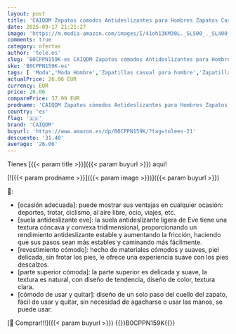 ```yaml
---
layout: post
title: 'CAIQDM Zapatos cómodos Antideslizantes para Hombres Zapatos Casuales para Caminar Zapatos Casuales Retro Moda Ligera y Transpirable Zapatos de Jogging Moda Zapatos Casuales Negro 43 EU'
date: 2025-09-17 21:21:27
image: 'https://m.media-amazon.com/images/I/41oh13KM30L._SL500_._SL400_.jpg'
comments: true
category: ofertas
author: 'tole.es'
slug: 'B0CPPN159K-es CAIQDM Zapatos cómodos Antideslizantes para Hombres...'
sku: 'B0CPPN159K-es'
tags: [ 'Moda','Moda Hombre','Zapatillas casual para hombre','Zapatillas deportivas y de moda para hombre','Zapatos para hombre','caiqdm','zapatos','🇪🇸', ]
actualPrice: 26.06 EUR
currency: EUR
price: 26.06
comparePrice: 37.99 EUR
prodname: 'CAIQDM Zapatos cómodos Antideslizantes para Hombres Zapatos Casuales para Caminar Zapatos Casuales Retro Moda Ligera y Transpirable Zapatos de Jogging Moda Zapatos Casuales Negro 43 EU'
country: 'es'
flag: '🇪🇸'
brand: 'CAIQDM'
buyurl: 'https://www.amazon.es/dp/B0CPPN159K/?tag=tolees-21'
descuento: '31.40'
average: '26.06'
---
```


Tienes [{{< param title >}}]({{< param buyurl >}}) aqui!

[![{{< param prodname >}}]({{< param image >}})]({{< param buyurl >}})

🔎:

- [ocasión adecuada]: puede mostrar sus ventajas en cualquier ocasión: deportes, trotar, ciclismo, al aire libre, ocio, viajes, etc.
- [suela antideslizante eve]: la suela antideslizante ligera de Eve tiene una textura cóncava y convexa tridimensional, proporcionando un rendimiento antideslizante estable y aumentando la fricción, haciendo que sus pasos sean más estables y caminando más fácilmente.
- [revestimiento cómodo]: hecho de materiales cómodos y suaves, piel delicada, sin frotar los pies, le ofrece una experiencia suave con los pies descalzos.
- [parte superior cómoda]: la parte superior es delicada y suave, la textura es natural, con diseño de tendencia, diseño de color, textura clara.
- [cómodo de usar y quitar]: diseño de un solo paso del cuello del zapato, fácil de usar y quitar, sin necesidad de agacharse o usar las manos, se puede usar.

[🛒 Comprar!!!]({{< param buyurl >}})
{{<world>}}B0CPPN159K{{</world>}}
